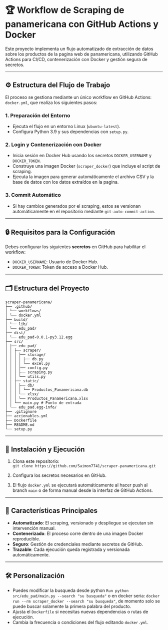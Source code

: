 # 🏆 Workflow de Scraping de panamericana con GitHub Actions y Docker

Este proyecto implementa un flujo automatizado de extracción de datos sobre los productos de la pagina web de panamericana, utilizando GitHub Actions para CI/CD, contenerización con Docker y gestión segura de secretos.

---

## ⚙️ Estructura del Flujo de Trabajo

El proceso se gestiona mediante un único workflow en GitHub Actions: `docker.yml`, que realiza los siguientes pasos:

### 1. Preparación del Entorno
- Ejecuta el flujo en un entorno Linux (`ubuntu-latest`).
- Configura Python 3.9 y sus dependencias con `setup.py`.

### 2. Login y Contenerización con Docker
- Inicia sesión en Docker Hub usando los secretos `DOCKER_USERNAME` y `DOCKER_TOKEN`.
- Construye una imagen Docker (`scraper_docker`) que incluye el script de scraping.
- Ejecuta la imagen para generar automáticamente el archivo CSV y la base de datos con los datos extraídos en la pagina.

### 3. Commit Automático
- Si hay cambios generados por el scraping, estos se versionan automáticamente en el repositorio mediante `git-auto-commit-action`.

---

## 🔒 Requisitos para la Configuración

Debes configurar los siguientes **secretos** en GitHub para habilitar el workflow:

- `DOCKER_USERNAME`: Usuario de Docker Hub.
- `DOCKER_TOKEN`: Token de acceso a Docker Hub.

---

## 🗂️ Estructura del Proyecto

```
scraper-panamericana/
├── .github/
│ └── workflows/
│ └── docker.yml
├── build/
│ └── lib/
│ └── edu_pad/
├── dist/
│ └── edu_pad-0.0.1-py3.12.egg
├── src/
│ ├── edu_pad/
│ │ ├── scraper/
│ │ │ ├── storage/
│ │ │ │ ├── db.py
│ │ │ │ └── excel.py
│ │ │ ├── config.py
│ │ │ ├── scraping.py
│ │ │ └── utils.py
│ │ ├── static/
│ │ │ ├── db/
│ │ │ │ └── Productos_Panamericana.db
│ │ │ └── xlsx/
│ │ │ └── Productos_Panamericana.xlsx
│ │ └── main.py # Punto de entrada
│ └── edu_pad.egg-info/
├── .gitignore
├── accionables.yml
├── Dockerfile
├── README.md
└── setup.py
```

---

## 🚀 Instalación y Ejecución

1. Clona este repositorio:  
   `git clone https://github.com/Saimon7741/scraper-panamericana.git`

2. Configura los secretos necesarios en GitHub.

3. El flujo `docker.yml` se ejecutará automáticamente al hacer push al branch `main` o de forma manual desde la interfaz de GitHub Actions.

---

## 🌟 Características Principales

- **Automatizado**: El scraping, versionado y despliegue se ejecutan sin intervención manual.
- **Contenerizado**: El proceso corre dentro de una imagen Docker reproducible.
- **Seguro**: Gestión de credenciales mediante secretos de GitHub.
- **Trazable**: Cada ejecución queda registrada y versionada automáticamente.

---

## 🛠️ Personalización

- Puedes modificar la busqueda desde python `Run python src/edu_pad/main.py --search "su busqueda"` o en docker seria: `docker run --rm scraper_docker --search "su busqueda"`, de momento solo se puede buscar solamente la primera palabra del producto.
- Ajusta el `Dockerfile` si necesitas nuevas dependencias o rutas de ejecución.
- Cambia la frecuencia o condiciones del flujo editando `docker.yml`.
